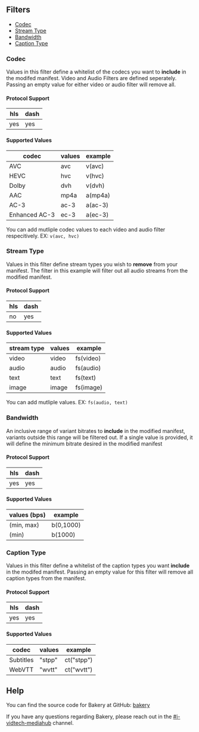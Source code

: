 ## Filters

* [Codec](###Codec) 
* [Stream Type](###Stream-Type) 
* [Bandwidth](###Bandwidth)
* [Caption Type](###Caption-Type) 

### Codec
Values in this filter define a whitelist of the codecs you want to <b>include</b> in the modifed manifest. Video and Audio Filters are defined seperately. Passing an empty value for either video or audio filter will remove all.

#### Protocol Support

hls | dash |
----|------|
yes  | yes  |

#### Supported Values

| codec         | values | example |
|---------------|--------|---------|
| AVC           | avc    | v(avc)  |
| HEVC          | hvc    | v(hvc)  |
| Dolby         | dvh    | v(dvh)  |
| AAC           | mp4a   | a(mp4a) |
| AC-3          | ac-3   | a(ac-3) |
| Enhanced AC-3 | ec-3   | a(ec-3) |

You can add mutliple codec values to each video and audio filter respecitively. EX: `v(avc, hvc)`

### Stream Type

Values in this filter define stream types you wish to <b>remove</b> from your manifest. The filter in this example will filter out all audio streams from the modified manifest.

#### Protocol Support

hls | dash |
----|------|
no  | yes  |

#### Supported Values

| stream type | values | example   |
|-------------|--------|-----------|
| video       | video  | fs(video) |
| audio       | audio  | fs(audio) |
| text        | text   | fs(text)  |
| image       | image  | fs(image) |

You can add mutliple values. EX: `fs(audio, text)`


### Bandwidth
An inclusive range of variant bitrates to <b>include</b> in the modified manifest, variants outside this range will be filtered out. If a single value is provided, it will define the minimum bitrate desired in the modified manifest

#### Protocol Support

hls | dash |
----|------|
yes | yes  |

#### Supported Values

| values (bps) | example   |
|---------------|-----------|
| (min, max)    | b(0,1000) |
| (min)         | b(1000)   |

### Caption Type
Values in this filter define a whitelist of the caption types you want <b>include</b> in the modifed manifest. Passing an empty value for this filter will remove all caption types from the manifest.

#### Protocol Support

hls | dash |
----|------|
yes  | yes  |

#### Supported Values

| codec      | values | example    |
|------------|--------|------------|
| Subtitles  | "stpp" | ct("stpp") |
| WebVTT     | "wvtt" | ct("wvtt") |


## Help

You can find the source code for Bakery at GitHub:
[bakery][bakery]

[bakery]: https://github.com/cbsinteractive/bakery

If you have any questions regarding Bakery, please reach out in the [#i-vidtech-mediahub](slack://channel?team={cbs}&id={i-vidtech-mediahub}) channel.
